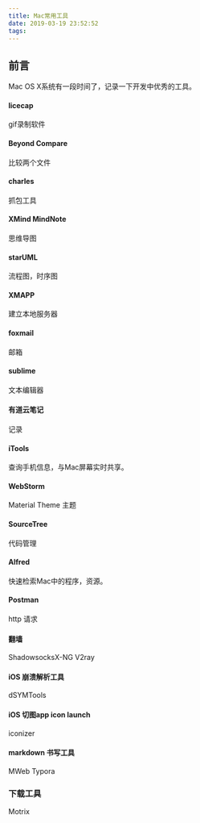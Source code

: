 ```yaml
---
title: Mac常用工具
date: 2019-03-19 23:52:52
tags:
---
```


## 前言

Mac OS X系统有一段时间了，记录一下开发中优秀的工具。

<!-- more -->

#### licecap 

gif录制软件

#### Beyond Compare

比较两个文件

#### charles

抓包工具

#### XMind MindNote

思维导图 

#### starUML

流程图，时序图

#### XMAPP

建立本地服务器

#### foxmail

邮箱

#### sublime

文本编辑器

#### 有道云笔记

记录

#### iTools

查询手机信息，与Mac屏幕实时共享。

#### WebStorm

Material Theme 主题

#### SourceTree

代码管理

#### Alfred

快速检索Mac中的程序，资源。

#### Postman

http 请求

#### 翻墙

ShadowsocksX-NG
V2ray

#### iOS 崩溃解析工具

dSYMTools

#### iOS 切图app icon launch

iconizer

#### markdown 书写工具

MWeb Typora

### 下载工具

Motrix
